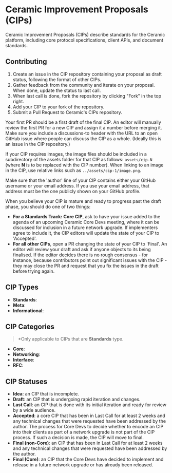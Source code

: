 # Ceramic Improvement Proposals (CIPs)

Ceramic Improvement Proposals (CIPs) describe standards for the Ceramic platform, including core protocol specifications, client APIs, and document standards.

## Contributing

1. Create an issue in the CIP repository containing your proposal as draft status, following the format of other CIPs.
2. Gather feedback from the community and iterate on your proposal. When done, update the status to last call.
2. When last call is done, fork the repository by clicking "Fork" in the top right.
3. Add your CIP to your fork of the repository.
4. Submit a Pull Request to Ceramic's CIPs repository.

Your first PR should be a first draft of the final CIP. An editor will manually review the first PR for a new CIP and assign it a number before merging it. Make sure you include a discussions-to header with the URL to an open GitHub issue where people can discuss the CIP as a whole. (Ideally this is an issue in the CIP repository.)

If your CIP requires images, the image files should be included in a subdirectory of the assets folder for that CIP as follows: `assets/cip-N` (where **N** is to be replaced with the CIP number). When linking to an image in the CIP, use relative links such as `../assets/cip-1/image.png`.

Make sure that the 'author' line of your CIP contains either your GitHub username or your email address. If you use your email address, that address must be the one publicly shown on your GitHub profile.

When you believe your CIP is mature and ready to progress past the draft phase, you should do one of two things:

- **For a Standards Track: Core CIP**, ask to have your issue added to the agenda of an upcoming Ceramic Core Devs meeting, where it can be discussed for inclusion in a future network upgrade. If implementers agree to include it, the CIP editors will update the state of your CIP to 'Accepted'.
- **For all other CIPs**, open a PR changing the state of your CIP to 'Final'. An editor will review your draft and ask if anyone objects to its being finalised. If the editor decides there is no rough consensus - for instance, because contributors point out significant issues with the CIP - they may close the PR and request that you fix the issues in the draft before trying again.

## CIP Types

- **Standards**:
- **Meta**:
- **Informational**:

## CIP Categories
> *Only applicable to CIPs that are **Standards** type.

- **Core**:
- **Networking**:
- **Interface**:
- **RFC**:

## CIP Statuses

- **Idea**: an CIP that is incomplete.
- **Draft**: an CIP that is undergoing rapid iteration and changes.
- **Last Call**: an CIP that is done with its initial iteration and ready for review by a wide audience.
- **Accepted**: a core CIP that has been in Last Call for at least 2 weeks and any technical changes that were requested have been addressed by the author. The process for Core Devs to decide whether to encode an CIP into their clients as part of a network upgrade is not part of the CIP process. If such a decision is made, the CIP will move to final.
- **Final (non-Core)**: an CIP that has been in Last Call for at least 2 weeks and any technical changes that were requested have been addressed by the author.
- **Final (Core)**: an CIP that the Core Devs have decided to implement and release in a future network upgrade or has already been released.
